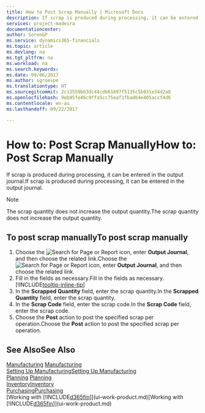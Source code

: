 ```yaml
---
title: How to Post Scrap Manually | Microsoft Docs
description: If scrap is produced during processing, it can be entered in the output journal. Note that the scrap quantity does not increase the output quantity.
services: project-madeira
documentationcenter: 
author: SorenGP
ms.service: dynamics365-financials
ms.topic: article
ms.devlang: na
ms.tgt_pltfrm: na
ms.workload: na
ms.search.keywords: 
ms.date: 09/06/2017
ms.author: sgroespe
ms.translationtype: HT
ms.sourcegitcommit: 2c13559bb3dc44cdb61697f5135c5b931e34d2a8
ms.openlocfilehash: 9eb95fe46c9ffa5cc75eaf1fbad64e405accf4d6
ms.contentlocale: en-au
ms.lasthandoff: 09/22/2017

---
```

# <a name="how-to-post-scrap-manually"></a><span data-ttu-id="dfd9b-104">How to: Post Scrap Manually</span><span class="sxs-lookup"><span data-stu-id="dfd9b-104">How to: Post Scrap Manually</span></span>
<span data-ttu-id="dfd9b-105">If scrap is produced during processing, it can be entered in the output journal.</span><span class="sxs-lookup"><span data-stu-id="dfd9b-105">If scrap is produced during processing, it can be entered in the output journal.</span></span> 

> [!NOTE]
> <span data-ttu-id="dfd9b-106">The scrap quantity does not increase the output quantity.</span><span class="sxs-lookup"><span data-stu-id="dfd9b-106">The scrap quantity does not increase the output quantity.</span></span>  

## <a name="to-post-scrap-manually"></a><span data-ttu-id="dfd9b-107">To post scrap manually</span><span class="sxs-lookup"><span data-stu-id="dfd9b-107">To post scrap manually</span></span>  
1. <span data-ttu-id="dfd9b-108">Choose the ![Search for Page or Report](media/ui-search/search_small.png "Search for Page or Report icon") icon, enter **Output Journal**, and then choose the related link.</span><span class="sxs-lookup"><span data-stu-id="dfd9b-108">Choose the ![Search for Page or Report](media/ui-search/search_small.png "Search for Page or Report icon") icon, enter **Output Journal**, and then choose the related link.</span></span>  
2. <span data-ttu-id="dfd9b-109">Fill in the fields as necessary.</span><span class="sxs-lookup"><span data-stu-id="dfd9b-109">Fill in the fields as necessary.</span></span> [!INCLUDE[tooltip-inline-tip](includes/tooltip-inline-tip_md.md)]  
3. <span data-ttu-id="dfd9b-110">In the **Scrapped Quantity** field, enter the scrap quantity.</span><span class="sxs-lookup"><span data-stu-id="dfd9b-110">In the **Scrapped Quantity** field, enter the scrap quantity.</span></span>  
4. <span data-ttu-id="dfd9b-111">In the **Scrap Code** field, enter the scrap code.</span><span class="sxs-lookup"><span data-stu-id="dfd9b-111">In the **Scrap Code** field, enter the scrap code.</span></span>  
5. <span data-ttu-id="dfd9b-112">Choose the **Post** action to post the specified scrap per operation.</span><span class="sxs-lookup"><span data-stu-id="dfd9b-112">Choose the **Post** action to post the specified scrap per operation.</span></span>  

## <a name="see-also"></a><span data-ttu-id="dfd9b-113">See Also</span><span class="sxs-lookup"><span data-stu-id="dfd9b-113">See Also</span></span>  
<span data-ttu-id="dfd9b-114">[Manufacturing](production-manage-manufacturing.md)  </span><span class="sxs-lookup"><span data-stu-id="dfd9b-114">[Manufacturing](production-manage-manufacturing.md)  </span></span>  
[<span data-ttu-id="dfd9b-115">Setting Up Manufacturing</span><span class="sxs-lookup"><span data-stu-id="dfd9b-115">Setting Up Manufacturing</span></span>](production-configure-production-processes.md)  
<span data-ttu-id="dfd9b-116">[Planning](production-planning.md)    </span><span class="sxs-lookup"><span data-stu-id="dfd9b-116">[Planning](production-planning.md)    </span></span>  
[<span data-ttu-id="dfd9b-117">Inventory</span><span class="sxs-lookup"><span data-stu-id="dfd9b-117">Inventory</span></span>](inventory-manage-inventory.md)  
[<span data-ttu-id="dfd9b-118">Purchasing</span><span class="sxs-lookup"><span data-stu-id="dfd9b-118">Purchasing</span></span>](purchasing-manage-purchasing.md)  
<span data-ttu-id="dfd9b-119">[Working with [!INCLUDE[d365fin](includes/d365fin_md.md)]](ui-work-product.md)</span><span class="sxs-lookup"><span data-stu-id="dfd9b-119">[Working with [!INCLUDE[d365fin](includes/d365fin_md.md)]](ui-work-product.md)</span></span>


